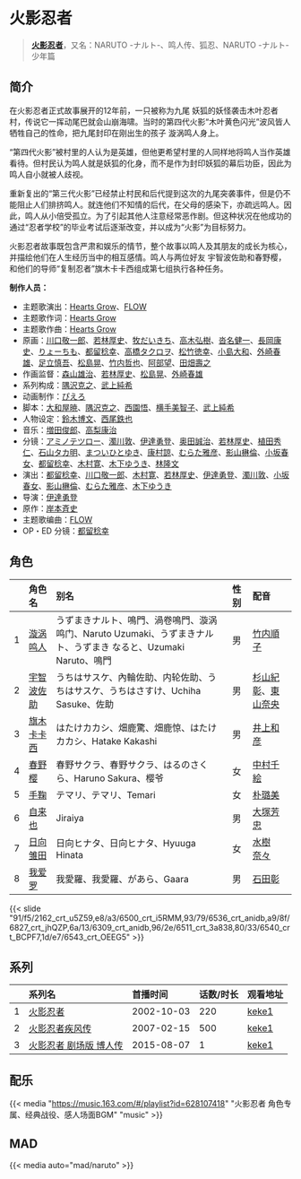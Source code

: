 # 火影忍者


> <u>**[火影忍者](https://bgm.tv/subject/3425)**</u>，又名：NARUTO -ナルト-、鸣人传、狐忍、NARUTO -ナルト- 少年篇

## 简介

在火影忍者正式故事展开的12年前，一只被称为九尾 妖狐的妖怪袭击木叶忍者村，传说它一挥动尾巴就会山崩海啸。当时的第四代火影“木叶黄色闪光”波风皆人牺牲自己的性命，把九尾封印在刚出生的孩子 漩涡鸣人身上。

“第四代火影”被村里的人认为是英雄，但他更希望村里的人同样地将鸣人当作英雄看待。但村民认为鸣人就是妖狐的化身，而不是作为封印妖狐的幕后功臣，因此为鸣人自小就被人歧视。

重新复出的“第三代火影”已经禁止村民和后代提到这次的九尾突袭事件，但是仍不能阻止人们排挤鸣人。就连他们不知情的后代，在父母的感染下，亦疏远鸣人。因此，鸣人从小倍受孤立。为了引起其他人注意经常恶作剧。但这种状况在他成功的通过“忍者学校”的毕业考试后逐渐改变，并以成为“火影”为目标努力。

火影忍者故事既包含严肃和娱乐的情节，整个故事以鸣人及其朋友的成长为核心，并描绘他们在人生经历当中的相互感情。鸣人与两位好友 宇智波佐助和春野樱，和他们的导师“复制忍者”旗木卡卡西组成第七组执行各种任务。

**制作人员：**
- 主题歌演出：[Hearts Grow](https://bgm.tv/person/20300)、[FLOW](https://bgm.tv/person/9673)
- 主题歌作词：[Hearts Grow](https://bgm.tv/person/20300)
- 主题歌作曲：[Hearts Grow](https://bgm.tv/person/20300)
- 原画：[川口敬一郎](https://bgm.tv/person/3086)、[若林厚史](https://bgm.tv/person/3033)、[牧だいきち](https://bgm.tv/person/33779)、[高木弘樹](https://bgm.tv/person/1305)、[沓名健一](https://bgm.tv/person/12149)、[長岡康史](https://bgm.tv/person/10)、[りょーちも](https://bgm.tv/person/3557)、[都留稔幸](https://bgm.tv/person/1443)、[高橋タクロヲ](https://bgm.tv/person/3346)、[松竹徳幸](https://bgm.tv/person/2878)、[小島大和](https://bgm.tv/person/14525)、[外崎春雄](https://bgm.tv/person/1430)、[足立慎吾](https://bgm.tv/person/3183)、[松島晃](https://bgm.tv/person/274)、[竹内哲也](https://bgm.tv/person/3047)、[阿部望](https://bgm.tv/person/11560)、[田畑壽之](https://bgm.tv/person/13809)
- 作画监督：[森山雄治](https://bgm.tv/person/80)、[若林厚史](https://bgm.tv/person/3033)、[松島晃](https://bgm.tv/person/274)、[外崎春雄](https://bgm.tv/person/1430)
- 系列构成：[隅沢克之](https://bgm.tv/person/81)、[武上純希](https://bgm.tv/person/294)
- 动画制作：[ぴえろ](https://bgm.tv/person/320)
- 脚本：[大和屋暁](https://bgm.tv/person/1184)、[隅沢克之](https://bgm.tv/person/81)、[西園悟](https://bgm.tv/person/462)、[横手美智子](https://bgm.tv/person/337)、[武上純希](https://bgm.tv/person/294)
- 人物设定：[鈴木博文](https://bgm.tv/person/642)、[西尾鉄也](https://bgm.tv/person/643)
- 音乐：[増田俊郎](https://bgm.tv/person/113)、[高梨康治](https://bgm.tv/person/1120)
- 分镜：[アミノテツロー](https://bgm.tv/person/590)、[濁川敦](https://bgm.tv/person/19237)、[伊達勇登](https://bgm.tv/person/78)、[奥田誠治](https://bgm.tv/person/1605)、[若林厚史](https://bgm.tv/person/3033)、[植田秀仁](https://bgm.tv/person/806)、[石山タカ明](https://bgm.tv/person/991)、[まついひとゆき](https://bgm.tv/person/621)、[康村諒](https://bgm.tv/person/2583)、[むらた雅彦](https://bgm.tv/person/1412)、[影山楙倫](https://bgm.tv/person/854)、[小坂春女](https://bgm.tv/person/1092)、[都留稔幸](https://bgm.tv/person/1443)、[木村寛](https://bgm.tv/person/13038)、[木下ゆうき](https://bgm.tv/person/3184)、[林隆文](https://bgm.tv/person/15414)
- 演出：[都留稔幸](https://bgm.tv/person/1443)、[川口敬一郎](https://bgm.tv/person/3086)、[木村寛](https://bgm.tv/person/13038)、[若林厚史](https://bgm.tv/person/3033)、[伊達勇登](https://bgm.tv/person/78)、[濁川敦](https://bgm.tv/person/19237)、[小坂春女](https://bgm.tv/person/1092)、[影山楙倫](https://bgm.tv/person/854)、[むらた雅彦](https://bgm.tv/person/1412)、[木下ゆうき](https://bgm.tv/person/3184)
- 导演：[伊達勇登](https://bgm.tv/person/78)
- 原作：[岸本斉史](https://bgm.tv/person/641)
- 主题歌编曲：[FLOW](https://bgm.tv/person/9673)
- OP・ED 分镜：[都留稔幸](https://bgm.tv/person/1443)

## 角色

|     |   角色名   |   别名  | 性别 |  配音  |
|:--- |:------  |:----      |:---  |:--   |
| 1 | [漩涡鸣人](https://bgm.tv/character/2162) | うずまきナルト、鳴門、渦卷鳴門、漩涡鸣门、Naruto Uzumaki、うずまきナルト、うずまき なると、Uzumaki Naruto、鳴門 | 男 | [竹内順子](https://bgm.tv/person/4084) |
| 2 | [宇智波佐助](https://bgm.tv/character/6500) | うちはサスケ、內輪佐助、内轮佐助、うちはサスケ、うちはさすけ、Uchiha Sasuke、佐助 | 男 | [杉山紀彰](https://bgm.tv/person/4578)、[東山奈央](https://bgm.tv/person/6010) |
| 3 | [旗木卡卡西](https://bgm.tv/character/6536) | はたけカカシ、畑鹿驚、畑鹿惊、はたけカカシ、Hatake Kakashi | 男 | [井上和彦](https://bgm.tv/person/1582) |
| 4 | [春野樱](https://bgm.tv/character/6827) | 春野サクラ、春野サクラ、はるのさくら、Haruno Sakura、樱爷 | 女 | [中村千絵](https://bgm.tv/person/4011) |
| 5 | [手鞠](https://bgm.tv/character/6309) | テマリ、テマリ、Temari | 女 | [朴璐美](https://bgm.tv/person/4027) |
| 6 | [自来也](https://bgm.tv/character/6511) | Jiraiya | 男 | [大塚芳忠](https://bgm.tv/person/3879) |
| 7 | [日向雏田](https://bgm.tv/character/6540) | 日向ヒナタ、日向ヒナタ、Hyuuga Hinata | 女 | [水樹奈々](https://bgm.tv/person/1) |
| 8 | [我爱罗](https://bgm.tv/character/6543) | 我愛羅、我愛羅、があら、Gaara | 男 | [石田彰](https://bgm.tv/person/3927) |

{{< slide "91/f5/2162_crt_u5Z59,e8/a3/6500_crt_i5RMM,93/79/6536_crt_anidb,a9/8f/6827_crt_jhQZP,6a/13/6309_crt_anidb,96/2e/6511_crt_3a838,80/33/6540_crt_BCPF7,1d/e7/6543_crt_OEEG5" >}}

## 系列

|     | 系列名          | 首播时间       | 话数/时长 | 观看地址                                                    |
| :-- | :----------- | :--------- | :---- | :------------------------------------------------------ |
| 1   |[火影忍者](https://bgm.tv/subject/3425)| 2002-10-03 | 220   | [keke1](https://www.keke1.app/play/26406-4-220036.html) |
| 2   |[火影忍者疾风传](https://bgm.tv/subject/2782)| 2007-02-15 | 500   | [keke1](https://www.keke1.app/detail/58631.html)        |
| 3   |[火影忍者 剧场版 博人传](https://bgm.tv/subject/120191)| 2015-08-07 | 1     | [keke1](https://www.keke1.app/play/59527-4-449702.html) |

## 配乐

{{< media "https://music.163.com/#/playlist?id=628107418"
"火影忍者 角色专属、经典战役、感人场面BGM"
"music" >}}
## MAD

{{< media  auto="mad/naruto"  >}}
